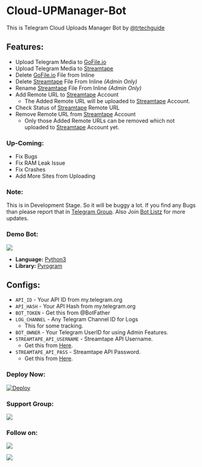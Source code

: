# Cloud-UPManager-Bot
This is Telegram Cloud Uploads Manager Bot by [@trtechguide](https://github.com/TR-TECH-GUIDE)

## Features:
- Upload Telegram Media to [GoFile.io](https://gofile.io/)
- Upload Telegram Media to [Streamtape](https://streamtape.com/)
- Delete [GoFile.io](https://gofile.io/) File from Inline
- Delete [Streamtape](https://streamtape.com/) File From Inline *(Admin Only)*
- Rename [Streamtape](https://streamtape.com/) File From Inline *(Admin Only)*
- Add Remote URL to [Streamtape](https://streamtape.com/) Account
	- The Added Remote URL will be uploaded to [Streamtape](https://streamtape.com/) Account.
- Check Status of [Streamtape](https://streamtape.com/) Remote URL
- Remove Remote URL from [Streamtape](https://streamtape.com/) Account
	- Only those Added Remote URLs can be removed which not uploaded to [Streamtape](https://streamtape.com/) Account yet.

### Up-Coming:
- Fix Bugs
- Fix RAM Leak Issue
- Fix Crashes
- Add More Sites from Uploading

### Note:
This is in Development Stage. So it will be buggy a lot. If you find any Bugs than please report that in [Telegram Group](https://t.me/trtechguide). Also Join [Bot Listz](https://t.me/tgbotlistz) for more updates.

### Demo Bot:
<a href="http://t.me/clouduptrmanagerbot"><img src="https://trtechguide.files.wordpress.com/2021/08/photo_2021-08-04_16-51-58.jpg"></a>

* **Language:** [Python3](https://www.python.org)
* **Library:** [Pyrogram](https://docs.pyrogram.org)

## Configs:
- `API_ID` - Your API ID from my.telegram.org
- `API_HASH` - Your API Hash from my.telegram.org
- `BOT_TOKEN` - Get this from @BotFather
- `LOG_CHANNEL` - Any Telegram Channel ID for Logs
	- This for some tracking.
- `BOT_OWNER` - Your Telegram UserID for using Admin Features.
- `STREAMTAPE_API_USERNAME` - Streamtape API Username.
	- Get this from [Here](https://streamtape.com/accpanel#collapseThree).
- `STREAMTAPE_API_PASS` - Streamtape API Password.
	- Get this from [Here](https://streamtape.com/accpanel#collapseThree).

### Deploy Now:
[![Deploy](https://www.herokucdn.com/deploy/button.svg)](https://heroku.com/deploy?template=https://github.com/TR-TECH-GUIDE/Cloud-Up-Manager)

### Support Group:
<a href="https://t.me/trtechguide"><img src="https://trtechguide.files.wordpress.com/2021/07/untitled-design-2.png"></a>

### Follow on:
<p align="left">
<a href="https://github.com/TR-TECH-GUIDE"><img src="https://img.shields.io/badge/GitHub-Follow%20on%20GitHub-inactive.svg?logo=github"></a>
</p>
<p align="left">
<a href="https://trtechguide.wordpress.com"><img src="https://img.shields.io/badge/Wordpress-Follow%20on%20Wordpress-informational.svg?logo=wordpress"></a>
</p>
